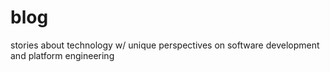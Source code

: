 # blog
stories about technology w/ unique perspectives on software development and platform engineering
